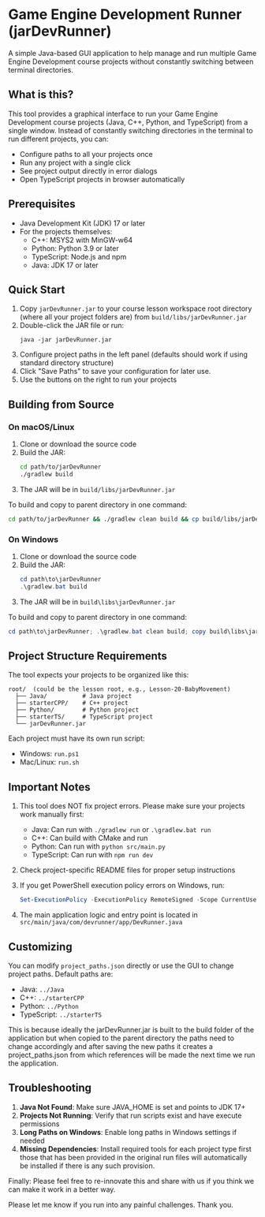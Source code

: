 # Game Engine Development Runner (jarDevRunner)

A simple Java-based GUI application to help manage and run multiple Game Engine Development course projects without constantly switching between terminal directories.

## What is this?

This tool provides a graphical interface to run your Game Engine Development course projects (Java, C++, Python, and TypeScript) from a single window. Instead of constantly switching directories in the terminal to run different projects, you can:

- Configure paths to all your projects once
- Run any project with a single click
- See project output directly in error dialogs
- Open TypeScript projects in browser automatically

## Prerequisites

- Java Development Kit (JDK) 17 or later
- For the projects themselves:
  - C++: MSYS2 with MinGW-w64
  - Python: Python 3.9 or later
  - TypeScript: Node.js and npm
  - Java: JDK 17 or later

## Quick Start

1. Copy `jarDevRunner.jar` to your course lesson workspace root directory (where all your project folders are) from `build/libs/jarDevRunner.jar`
2. Double-click the JAR file or run:
   ```
   java -jar jarDevRunner.jar
   ```
3. Configure project paths in the left panel (defaults should work if using standard directory structure)
4. Click "Save Paths" to save your configuration for later use.
5. Use the buttons on the right to run your projects

## Building from Source

### On macOS/Linux
1. Clone or download the source code
2. Build the JAR:
   ```bash
   cd path/to/jarDevRunner
   ./gradlew build
   ```
3. The JAR will be in `build/libs/jarDevRunner.jar`

To build and copy to parent directory in one command:
```bash
cd path/to/jarDevRunner && ./gradlew clean build && cp build/libs/jarDevRunner.jar ..
```

### On Windows
1. Clone or download the source code
2. Build the JAR:
   ```powershell
   cd path\to\jarDevRunner
   .\gradlew.bat build
   ```
3. The JAR will be in `build\libs\jarDevRunner.jar`

To build and copy to parent directory in one command:
```powershell
cd path\to\jarDevRunner; .\gradlew.bat clean build; copy build\libs\jarDevRunner.jar ..
```

## Project Structure Requirements

The tool expects your projects to be organized like this:
```
root/  (could be the lesson root, e.g., Lesson-20-BabyMovement)
  ├── Java/          # Java project
  ├── starterCPP/    # C++ project
  ├── Python/        # Python project
  ├── starterTS/     # TypeScript project
  └── jarDevRunner.jar
```

Each project must have its own run script:
- Windows: `run.ps1`
- Mac/Linux: `run.sh`

## Important Notes

1. This tool does NOT fix project errors. Please make sure your projects work manually first:
   - Java: Can run with `./gradlew run` or `.\gradlew.bat run`
   - C++: Can build with CMake and run
   - Python: Can run with `python src/main.py`
   - TypeScript: Can run with `npm run dev`

2. Check project-specific README files for proper setup instructions

3. If you get PowerShell execution policy errors on Windows, run:
   ```powershell
   Set-ExecutionPolicy -ExecutionPolicy RemoteSigned -Scope CurrentUser
   ```

4. The main application logic and entry point is located in `src/main/java/com/devrunner/app/DevRunner.java`

## Customizing

You can modify `project_paths.json` directly or use the GUI to change project paths. Default paths are:
- Java: `../Java`
- C++: `../starterCPP`
- Python: `../Python`
- TypeScript: `../starterTS`
  
This is because ideally the jarDevRunner.jar is built to the build folder of the application but when copied to the parent directory the paths need to change accordingly and after saving the new paths it creates a project_paths.json from which references will be made the next time we run the application.

## Troubleshooting

1. **Java Not Found**: Make sure JAVA_HOME is set and points to JDK 17+
2. **Projects Not Running**: Verify that run scripts exist and have execute permissions
3. **Long Paths on Windows**: Enable long paths in Windows settings if needed
4. **Missing Dependencies**: Install required tools for each project type first those that has been provided in the original run files will automatically be installed if there is any such provision.

Finally: Please feel free to re-innovate this and share with us if you think we can make it work in a better way. 

Please let me know if you run into any painful challenges. Thank you.